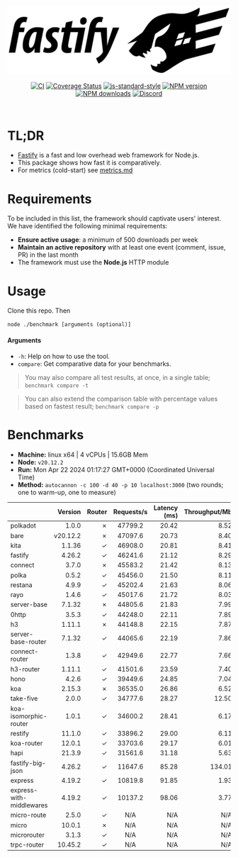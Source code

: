 <div align="center">
  <img src="https://github.com/fastify/graphics/raw/HEAD/fastify-landscape-outlined.svg" width="650" height="auto"/>
</div>

<div align="center">

[![CI](https://github.com/fastify/fastify/workflows/ci/badge.svg)](https://github.com/fastify/fastify/actions/workflows/ci.yml)
[![Coverage Status](https://coveralls.io/repos/github/fastify/fastify/badge.svg?branch=master)](https://coveralls.io/github/fastify/fastify?branch=master)
[![js-standard-style](https://img.shields.io/badge/code%20style-standard-brightgreen.svg?style=flat)](http://standardjs.com/)
[![NPM version](https://img.shields.io/npm/v/fastify.svg?style=flat)](https://www.npmjs.com/package/fastify)
[![NPM downloads](https://img.shields.io/npm/dm/fastify.svg?style=flat)](https://www.npmjs.com/package/fastify) [![Discord](https://img.shields.io/discord/725613461949906985)](https://discord.gg/fastify)

</div>
<br />

# TL;DR

* [Fastify](https://github.com/fastify/fastify) is a fast and low overhead web framework for Node.js.
* This package shows how fast it is comparatively.
* For metrics (cold-start) see [metrics.md](./METRICS.md)

# Requirements

To be included in this list, the framework should captivate users' interest. We have identified the following minimal requirements:
- **Ensure active usage**: a minimum of 500 downloads per week
- **Maintain an active repository** with at least one event (comment, issue, PR) in the last month
- The framework must use the **Node.js** HTTP module

# Usage

Clone this repo. Then 

```
node ./benchmark [arguments (optional)]
```

#### Arguments

* `-h`: Help on how to use the tool.
* `compare`: Get comparative data for your benchmarks.

> You may also compare all test results, at once, in a single table; `benchmark compare -t`

> You can also extend the comparison table with percentage values based on fastest result; `benchmark compare -p`
# Benchmarks

* __Machine:__ linux x64 | 4 vCPUs | 15.6GB Mem
* __Node:__ `v20.12.2`
* __Run:__ Mon Apr 22 2024 01:17:27 GMT+0000 (Coordinated Universal Time)
* __Method:__ `autocannon -c 100 -d 40 -p 10 localhost:3000` (two rounds; one to warm-up, one to measure)

|                          | Version  | Router | Requests/s | Latency (ms) | Throughput/Mb |
| :--                      | --:      | --:    | :-:        | --:          | --:           |
| polkadot                 | 1.0.0    | ✗      | 47799.2    | 20.42        | 8.52          |
| bare                     | v20.12.2 | ✗      | 47097.6    | 20.73        | 8.40          |
| kita                     | 1.1.36   | ✓      | 46908.0    | 20.81        | 8.41          |
| fastify                  | 4.26.2   | ✓      | 46241.6    | 21.12        | 8.29          |
| connect                  | 3.7.0    | ✗      | 45583.2    | 21.42        | 8.13          |
| polka                    | 0.5.2    | ✓      | 45456.0    | 21.50        | 8.11          |
| restana                  | 4.9.9    | ✓      | 45202.4    | 21.63        | 8.06          |
| rayo                     | 1.4.6    | ✓      | 45017.6    | 21.72        | 8.03          |
| server-base              | 7.1.32   | ✗      | 44805.6    | 21.83        | 7.99          |
| 0http                    | 3.5.3    | ✓      | 44248.0    | 22.11        | 7.89          |
| h3                       | 1.11.1   | ✗      | 44148.8    | 22.15        | 7.87          |
| server-base-router       | 7.1.32   | ✓      | 44065.6    | 22.19        | 7.86          |
| connect-router           | 1.3.8    | ✓      | 42949.6    | 22.77        | 7.66          |
| h3-router                | 1.11.1   | ✓      | 41501.6    | 23.59        | 7.40          |
| hono                     | 4.2.6    | ✓      | 39449.6    | 24.85        | 7.04          |
| koa                      | 2.15.3   | ✗      | 36535.0    | 26.86        | 6.52          |
| take-five                | 2.0.0    | ✓      | 34777.6    | 28.27        | 12.50         |
| koa-isomorphic-router    | 1.0.1    | ✓      | 34600.2    | 28.41        | 6.17          |
| restify                  | 11.1.0   | ✓      | 33896.2    | 29.00        | 6.11          |
| koa-router               | 12.0.1   | ✓      | 33703.6    | 29.17        | 6.01          |
| hapi                     | 21.3.9   | ✓      | 31561.6    | 31.18        | 5.63          |
| fastify-big-json         | 4.26.2   | ✓      | 11647.6    | 85.28        | 134.01        |
| express                  | 4.19.2   | ✓      | 10819.8    | 91.85        | 1.93          |
| express-with-middlewares | 4.19.2   | ✓      | 10137.2    | 98.06        | 3.77          |
| micro-route              | 2.5.0    | ✓      | N/A        | N/A          | N/A           |
| micro                    | 10.0.1   | ✗      | N/A        | N/A          | N/A           |
| microrouter              | 3.1.3    | ✓      | N/A        | N/A          | N/A           |
| trpc-router              | 10.45.2  | ✓      | N/A        | N/A          | N/A           |
